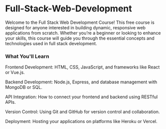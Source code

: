# Full-Stack-Web-Development
Welcome to the Full Stack Web Development Course! This free course is designed for anyone interested in building dynamic, responsive web applications from scratch. Whether you’re a beginner or looking to enhance your skills, this course will guide you through the essential concepts and technologies used in full stack development.

### What You'll Learn
Frontend Development: HTML, CSS, JavaScript, and frameworks like React or Vue.js.

Backend Development: Node.js, Express, and database management with MongoDB or SQL.

API Integration: How to connect your frontend and backend using RESTful APIs.

Version Control: Using Git and GitHub for version control and collaboration.

Deployment: Hosting your applications on platforms like Heroku or Vercel.
